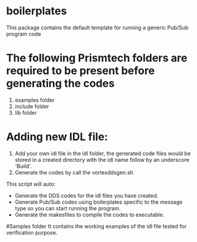 # boilerplates
This package contains the default template for running a generic Pub/Sub program code

# The following Prismtech folders are required to be present before generating the codes
1. examples folder
2. include folder
3. lib folder

# Adding new IDL file:

1. Add your own idl file in the idl folder, the generated code files would be stored in a created directory with the idl name follow by an underscore 'Build'.
2. Generate the codes by call the vortexddsgen.sh
    
This script will auto:
- Generate the DDS codes for the idl files you have created. 
- Generate Pub/Sub codes using boilerplates specific to the message type so you can start running the program.
- Generate the makesfiles to compile the codes to executable.

#Samples folder
It contains the working examples of the idl file tested for verification purpose.
